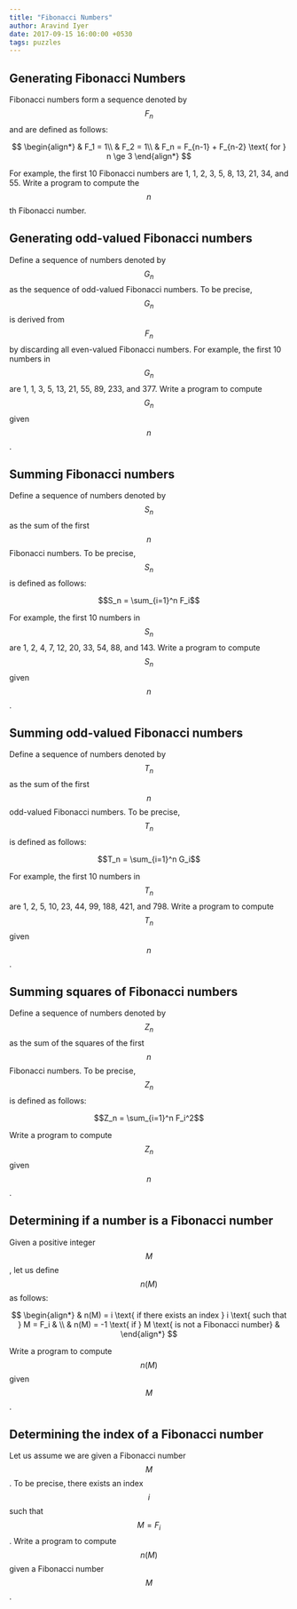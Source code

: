 ```yaml
---
title: "Fibonacci Numbers"
author: Aravind Iyer
date: 2017-09-15 16:00:00 +0530
tags: puzzles
---
```


## Generating Fibonacci Numbers
Fibonacci numbers form a sequence denoted by $$F_n$$ and are defined as follows:

$$
\begin{align*}
  & F_1 = 1\\
  & F_2 = 1\\
  & F_n = F_{n-1} + F_{n-2} \text{ for } n \ge 3
\end{align*}
$$

For example, the first 10 Fibonacci numbers are 1, 1, 2, 3, 5, 8, 13, 21, 34, and 55.
Write a program to compute the $$n$$th Fibonacci number.

## Generating odd-valued Fibonacci numbers
Define a sequence of numbers denoted by $$G_n$$ as the sequence of odd-valued
Fibonacci numbers. To be precise, $$G_n$$ is derived from $$F_n$$ by discarding all
even-valued Fibonacci numbers. For example, the first 10 numbers in $$G_n$$ are
1, 1, 3, 5, 13, 21, 55, 89, 233, and 377. Write a program to compute $$G_n$$ given $$n$$.

## Summing Fibonacci numbers
Define a sequence of numbers denoted by $$S_n$$ as the sum of the first $$n$$ Fibonacci
numbers. To be precise, $$S_n$$ is defined as follows:

$$S_n = \sum_{i=1}^n F_i$$

For example, the first 10 numbers in $$S_n$$ are 1, 2, 4, 7, 12, 20, 33, 54, 88, and 143.
Write a program to compute $$S_n$$ given $$n$$.

## Summing odd-valued Fibonacci numbers
Define a sequence of numbers denoted by $$T_n$$ as the sum of the first $$n$$ odd-valued
Fibonacci numbers. To be precise, $$T_n$$ is defined as follows:

$$T_n = \sum_{i=1}^n G_i$$

For example, the first 10 numbers in $$T_n$$ are 1, 2, 5, 10, 23, 44, 99, 188, 421, and 798.
Write a program to compute $$T_n$$ given $$n$$.

## Summing squares of Fibonacci numbers
Define a sequence of numbers denoted by $$Z_n$$ as the sum of the squares of the first $$n$$
Fibonacci numbers. To be precise, $$Z_n$$ is defined as follows:

$$Z_n = \sum_{i=1}^n F_i^2$$

Write a program to compute $$Z_n$$ given $$n$$.

## Determining if a number is a Fibonacci number
Given a positive integer $$M$$, let us define $$n(M)$$ as follows:

$$
\begin{align*}
 & n(M) = i \text{ if there exists an index } i \text{ such that } M = F_i &  \\
 & n(M) = -1 \text{ if } M \text{ is not a Fibonacci number} & 
\end{align*}
$$

Write a program to compute $$n(M)$$ given $$M$$.

## Determining the index of a Fibonacci number
Let us assume we are given a Fibonacci number $$M$$. To be precise, there exists an index
$$i$$ such that $$M=F_i$$. Write a program to compute $$n(M)$$ given a Fibonacci number $$M$$.
